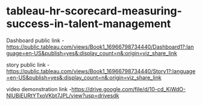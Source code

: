 # tableau-hr-scorecard-measuring-success-in-talent-management


Dashboard public link - https://public.tableau.com/views/Book1_16966798734440/Dashboard1?:language=en-US&publish=yes&:display_count=n&:origin=viz_share_link

story public link - https://public.tableau.com/views/Book1_16966798734440/Story1?:language=en-US&publish=yes&:display_count=n&:origin=viz_share_link

video demonstration link -https://drive.google.com/file/d/10-cd_KiWdO-NIUBiEURtYTxoVKbt7JPL/view?usp=drivesdk
